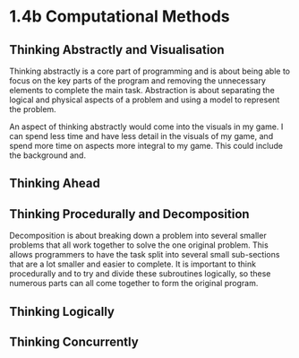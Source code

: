 # 1.4b Computational Methods

## Thinking Abstractly and Visualisation

Thinking abstractly is a core part of programming and is about being able to focus on the key parts of the program and removing the unnecessary elements to complete the main task. Abstraction is about separating the logical and physical aspects of a problem and using a model to represent the problem.&#x20;

An aspect of thinking abstractly would come into the visuals in my game. I can spend less time and have less detail in the visuals of my game, and spend more time on aspects more integral to my game. This could include the background and.

## Thinking Ahead

## Thinking Procedurally and Decomposition

Decomposition is about breaking down a problem into several smaller problems that all work together to solve the one original problem. This allows programmers to have the task split into several small sub-sections that are a lot smaller and easier to complete. It is important to think procedurally and to try and divide these subroutines logically, so these numerous parts can all come together to form the original program.

## Thinking Logically

## Thinking Concurrently
